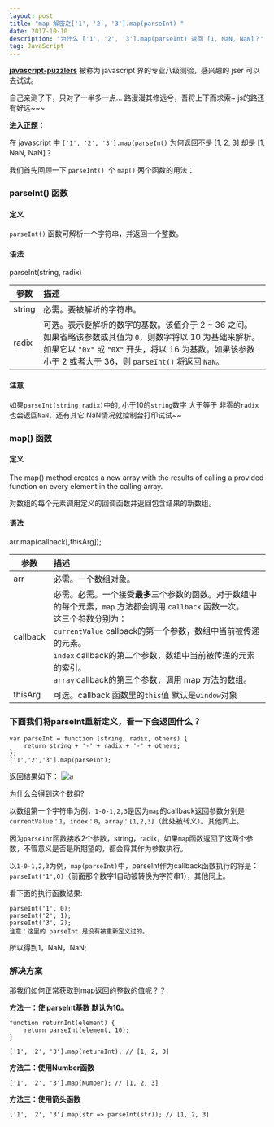 ```yaml
---
layout: post
title: "map 解密之['1', '2', '3'].map(parseInt) "
date: 2017-10-10
description: "为什么 ['1', '2', '3'].map(parseInt) 返回 [1, NaN, NaN]？"
tag: JavaScript
---   
```

**[javascript-puzzlers](http://javascript-puzzlers.herokuapp.com?_blank/)** 被称为 javascript 界的专业八级测验，感兴趣的 jser 可以去试试。

自己亲测了下，只对了一半多一点... 路漫漫其修远兮，吾将上下而求索~ js的路还有好远~~~

**进入正题：**

在 javascript 中 `['1', '2', '3'].map(parseInt)` 为何返回不是 [1, 2, 3] 却是 [1, NaN, NaN]？

我们首先回顾一下 `parseInt() `个 `map()` 两个函数的用法：

### parseInt() 函数 

#### **定义**
`parseInt()` 函数可解析一个字符串，并返回一个整数。

#### **语法**
parseInt(string, radix)

| 参数     | 描述           | 
| ------------- | :-------------| 
| string         | 必需。要被解析的字符串。 | 
| radix         | 可选。表示要解析的数字的基数。该值介于 2 ~ 36 之间。 <br>  如果省略该参数或其值为 `0`，则数字将以 10 为基础来解析。 <br> 如果它以 `"0x"` 或 `"0X"` 开头，将以 16 为基数。如果该参数小于 2 或者大于 36，则 `parseInt()` 将返回 `NaN`。 | 

#### **注意**
如果`parseInt(string,radix)`中的, 小于10的`string`数字 大于等于 非零的`radix`也会返回`NaN`，还有其它 NaN情况就控制台打印试试~~

### map() 函数

#### **定义**

The map() method creates a new array with the results of calling a provided function on every element in the calling array.

对数组的每个元素调用定义的回调函数并返回包含结果的新数组。

#### **语法**

arr.map(callback[,thisArg]);

| 参数     | 描述           | 
| ------------- | :-------------| 
| arr         | 必需。一个数组对象。 | 
| callback    | 必需。必需。一个接受**最多**三个参数的函数。对于数组中的每个元素，`map` 方法都会调用 `callback` 函数一次。 <br>这三个参数分别为：<br> `currentValue`  callback的第一个参数，数组中当前被传递的元素。<br> `index`   callback的第二个参数，数组中当前被传递的元素的索引。<br> `array`   callback的第三个参数，调用 map 方法的数组。| 
| thisArg     | 可选。callback 函数里的`this`值 默认是`window`对象 | 

### 下面我们将parseInt重新定义，看一下会返回什么？

    var parseInt = function (string, radix, others) {
        return string + '-' + radix + '-' + others;
    };
    ['1','2','3'].map(parseInt);

返回结果如下： ![a](../../../images/2017/10/a.png)

为什么会得到这个数组?

以数组第一个字符串为例，`1-0-1,2,3`是因为`map`的callback返回参数分别是`currentValue：1`，`index：0`，`array：[1,2,3]`（此处被转义）。其他同上。

因为`parseInt`函数接收2个参数，string，radix，如果`map`函数返回了这两个参数，不管意义是否是所期望的，都会将其作为参数执行。

以`1-0-1,2,3`为例，`map(parseInt)`中，parseInt作为callback函数执行的将是：`parseInt('1',0)`（前面那个数字1自动被转换为字符串1），其他同上。

看下面的执行函数结果:

    parseInt('1', 0);
    parseInt('2', 1);
    parseInt('3', 2);
    注意：这里的 parseInt 是没有被重新定义过的。

所以得到1，NaN，NaN;

### 解决方案

那我们如何正常获取到map返回的整数的值呢？？

**方法一：使 parseInt基数 默认为10。**

    function returnInt(element) {
        return parseInt(element, 10);
    }

    ['1', '2', '3'].map(returnInt); // [1, 2, 3]

**方法二：使用Number函数**

    ['1', '2', '3'].map(Number); // [1, 2, 3]

**方法三：使用箭头函数**

    ['1', '2', '3'].map(str => parseInt(str)); // [1, 2, 3]
